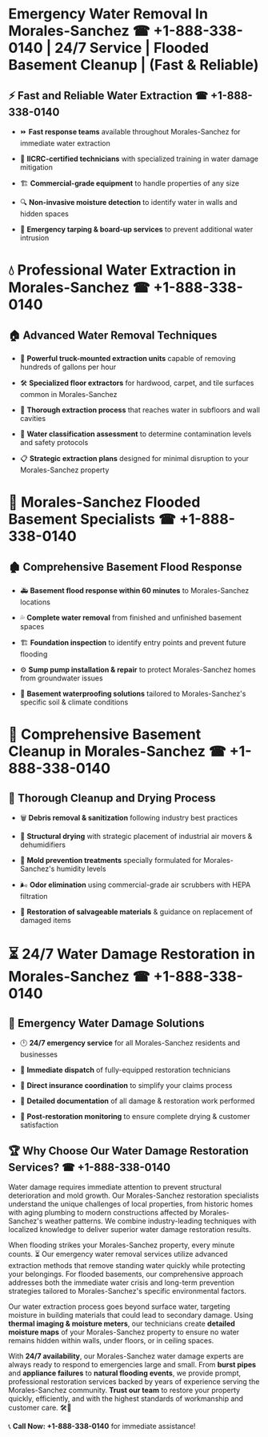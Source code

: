 # Emergency Water Removal In Morales-Sanchez ☎ +1-888-338-0140 | 24/7 Service | Flooded Basement Cleanup | (Fast & Reliable)  

## ⚡ Fast and Reliable Water Extraction ☎ +1-888-338-0140  
- ⏩ **Fast response teams** available throughout Morales-Sanchez for immediate water extraction  
- 🏅 **IICRC-certified technicians** with specialized training in water damage mitigation  
- 🏗️ **Commercial-grade equipment** to handle properties of any size  
- 🔍 **Non-invasive moisture detection** to identify water in walls and hidden spaces  
- 🛑 **Emergency tarping & board-up services** to prevent additional water intrusion  

# 💧 Professional Water Extraction in Morales-Sanchez ☎ +1-888-338-0140  

## 🏠 Advanced Water Removal Techniques  
- 🚛 **Powerful truck-mounted extraction units** capable of removing hundreds of gallons per hour  
- 🛠️ **Specialized floor extractors** for hardwood, carpet, and tile surfaces common in Morales-Sanchez  
- 📏 **Thorough extraction process** that reaches water in subfloors and wall cavities  
- 🧪 **Water classification assessment** to determine contamination levels and safety protocols  
- 📋 **Strategic extraction plans** designed for minimal disruption to your Morales-Sanchez property  

# 🌊 Morales-Sanchez Flooded Basement Specialists ☎ +1-888-338-0140  

## 🏚️ Comprehensive Basement Flood Response  
- 🚑 **Basement flood response within 60 minutes** to Morales-Sanchez locations  
- 💦 **Complete water removal** from finished and unfinished basement spaces  
- 🏗️ **Foundation inspection** to identify entry points and prevent future flooding  
- ⚙️ **Sump pump installation & repair** to protect Morales-Sanchez homes from groundwater issues  
- 🌱 **Basement waterproofing solutions** tailored to Morales-Sanchez's specific soil & climate conditions  

# 🧹 Comprehensive Basement Cleanup in Morales-Sanchez ☎ +1-888-338-0140  

## 🔄 Thorough Cleanup and Drying Process  
- 🗑️ **Debris removal & sanitization** following industry best practices  
- 💨 **Structural drying** with strategic placement of industrial air movers & dehumidifiers  
- 🦠 **Mold prevention treatments** specially formulated for Morales-Sanchez's humidity levels  
- 🌬️ **Odor elimination** using commercial-grade air scrubbers with HEPA filtration  
- 🔧 **Restoration of salvageable materials** & guidance on replacement of damaged items  

# ⏳ 24/7 Water Damage Restoration in Morales-Sanchez ☎ +1-888-338-0140  

## 🚀 Emergency Water Damage Solutions  
- 🕛 **24/7 emergency service** for all Morales-Sanchez residents and businesses  
- 🚒 **Immediate dispatch** of fully-equipped restoration technicians  
- 🏦 **Direct insurance coordination** to simplify your claims process  
- 📜 **Detailed documentation** of all damage & restoration work performed  
- 🔎 **Post-restoration monitoring** to ensure complete drying & customer satisfaction  

## 🏆 Why Choose Our Water Damage Restoration Services? ☎ +1-888-338-0140  
Water damage requires immediate attention to prevent structural deterioration and mold growth. Our Morales-Sanchez restoration specialists understand the unique challenges of local properties, from historic homes with aging plumbing to modern constructions affected by Morales-Sanchez's weather patterns. We combine industry-leading techniques with localized knowledge to deliver superior water damage restoration results.  

When flooding strikes your Morales-Sanchez property, every minute counts. ⏳ Our emergency water removal services utilize advanced extraction methods that remove standing water quickly while protecting your belongings. For flooded basements, our comprehensive approach addresses both the immediate water crisis and long-term prevention strategies tailored to Morales-Sanchez's specific environmental factors.  

Our water extraction process goes beyond surface water, targeting moisture in building materials that could lead to secondary damage. Using **thermal imaging & moisture meters**, our technicians create **detailed moisture maps** of your Morales-Sanchez property to ensure no water remains hidden within walls, under floors, or in ceiling spaces.  

With **24/7 availability**, our Morales-Sanchez water damage experts are always ready to respond to emergencies large and small. From **burst pipes** and **appliance failures** to **natural flooding events**, we provide prompt, professional restoration services backed by years of experience serving the Morales-Sanchez community. **Trust our team** to restore your property quickly, efficiently, and with the highest standards of workmanship and customer care. 🛠️💪  

📞 **Call Now: +1-888-338-0140** for immediate assistance!